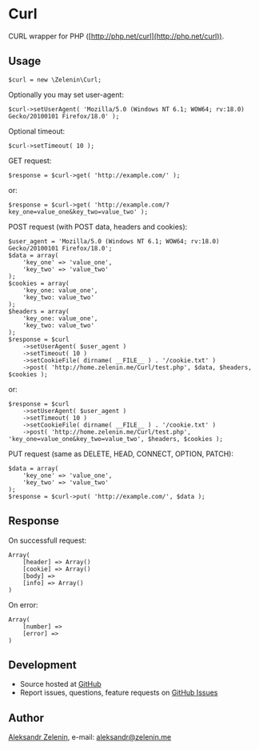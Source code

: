 # Curl

CURL wrapper for PHP ([http://php.net/curl](http://php.net/curl)).

## Usage

	$curl = new \Zelenin\Curl;

Optionally you may set user-agent:

	$curl->setUserAgent( 'Mozilla/5.0 (Windows NT 6.1; WOW64; rv:18.0) Gecko/20100101 Firefox/18.0' );

Optional timeout:

	$curl->setTimeout( 10 );

GET request:

	$response = $curl->get( 'http://example.com/' );

or:

	$response = $curl->get( 'http://example.com/?key_one=value_one&key_two=value_two' );

POST request (with POST data, headers and cookies):

	$user_agent = 'Mozilla/5.0 (Windows NT 6.1; WOW64; rv:18.0) Gecko/20100101 Firefox/18.0';
	$data = array(
    	'key_one' => 'value_one',
    	'key_two' => 'value_two'
    );
    $cookies = array(
    	'key_one: value_one',
    	'key_two: value_two'
    );
    $headers = array(
    	'key_one: value_one',
    	'key_two: value_two'
    );
	$response = $curl
    	->setUserAgent( $user_agent )
    	->setTimeout( 10 )
    	->setCookieFile( dirname( __FILE__ ) . '/cookie.txt' )
    	->post( 'http://home.zelenin.me/Curl/test.php', $data, $headers, $cookies );

or:

	$response = $curl
		->setUserAgent( $user_agent )
        ->setTimeout( 10 )
        ->setCookieFile( dirname( __FILE__ ) . '/cookie.txt' )
        ->post( 'http://home.zelenin.me/Curl/test.php', 'key_one=value_one&key_two=value_two', $headers, $cookies );

PUT request (same as DELETE, HEAD, CONNECT, OPTION, PATCH):

	$data = array(
		'key_one' => 'value_one',
		'key_two' => 'value_two'
	);
	$response = $curl->put( 'http://example.com/', $data );

## Response

On successfull request:

	Array(
		[header] => Array()
		[cookie] => Array()
		[body] =>
		[info] => Array()
	)

On error:

	Array(
		[number] =>
		[error] =>
	)

## Development

- Source hosted at [GitHub](https://github.com/zelenin/Curl)
- Report issues, questions, feature requests on [GitHub Issues](https://github.com/zelenin/Curl/issues)

## Author

[Aleksandr Zelenin](https://github.com/zelenin/), e-mail: [aleksandr@zelenin.me](mailto:aleksandr@zelenin.me)